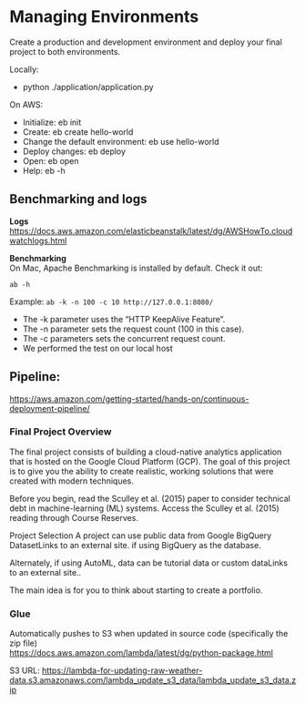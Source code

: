 # Managing Environments

Create a production and development environment and deploy your final project to both environments.

Locally:
* python ./application/application.py

On AWS:
* Initialize: eb init
* Create: eb create hello-world
* Change the default environment: eb use hello-world
* Deploy changes: eb deploy
* Open: eb open
* Help: eb -h

## Benchmarking and logs

__Logs__    
https://docs.aws.amazon.com/elasticbeanstalk/latest/dg/AWSHowTo.cloudwatchlogs.html

__Benchmarking__    
On Mac, Apache Benchmarking is installed by default.  Check it out:

`ab -h`

Example:
`ab -k -n 100 -c 10 http://127.0.0.1:8080/`

* The -k parameter uses the “HTTP KeepAlive Feature”.
* The -n parameter sets the request count (100 in this case).
* The -c parameters sets the concurrent request count.
* We performed the test on our local host

## Pipeline:
https://aws.amazon.com/getting-started/hands-on/continuous-deployment-pipeline/

### Final Project Overview
The final project consists of building a cloud-native analytics application that is hosted on the Google Cloud Platform (GCP). The goal of this project is to give you the ability to create realistic, working solutions that were created with modern techniques.

Before you begin, read the Sculley et al. (2015) paper to consider technical debt in machine-learning (ML) systems. Access the Sculley et al. (2015) reading through Course Reserves.

Project Selection
A project can use public data from Google BigQuery DatasetLinks to an external site. if using BigQuery as the database.  

Alternately, if using AutoML, data can be tutorial data or custom dataLinks to an external site..

The main idea is for you to think about starting to create a portfolio.

### Glue    
Automatically pushes to S3 when updated in source code (specifically the zip file)    
https://docs.aws.amazon.com/lambda/latest/dg/python-package.html

S3 URL:
https://lambda-for-updating-raw-weather-data.s3.amazonaws.com/lambda_update_s3_data/lambda_update_s3_data.zip